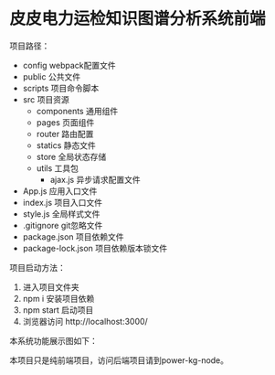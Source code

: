 # 皮皮电力运检知识图谱分析系统前端

项目路径：
- config webpack配置文件
- public 公共文件
- scripts 项目命令脚本
- src 项目资源
    - components   通用组件
    - pages 页面组件
    - router 路由配置
    - statics 静态文件
    - store 全局状态存储
    - utils 工具包
        - ajax.js 异步请求配置文件
- App.js 应用入口文件
- index.js 项目入口文件
- style.js 全局样式文件
- .gitignore git忽略文件
- package.json 项目依赖文件
- package-lock.json 项目依赖版本锁文件


项目启动方法：
1. 进入项目文件夹
2. npm i 安装项目依赖
3. npm start 启动项目
4. 浏览器访问 http://localhost:3000/

本系统功能展示图如下：

本项目只是纯前端项目，访问后端项目请到power-kg-node。




